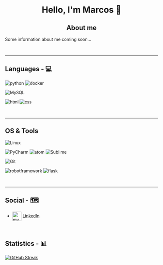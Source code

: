<h1 align="center">Hello, I'm Marcos 👋</h1>

<h2 align="center">About me</h1>

Some information about me coming soon...

<br/>
<hr>

## Languages - 💻

![python](https://img.shields.io/badge/-python-3776AB?logo=Python&style=for-the-badge&logoColor=white)
![docker](https://img.shields.io/badge/-docker-26689A?logo=docker&style=for-the-badge&logoColor=white)

![MySQL](https://img.shields.io/badge/-MySQL-4479A1?logo=mysql&style=for-the-badge&logoColor=white)

![html](https://img.shields.io/badge/html-E34F26?logo=HTML5&style=for-the-badge&logoColor=white)
![css](https://img.shields.io/badge/css-1572B6?logo=CSS3&style=for-the-badge&logoColor=white)

<br/>

<hr>

## OS & Tools
![Linux](https://img.shields.io/badge/-Linux-FCC624?logo=Linux&style=for-the-badge&logoColor=black)

![PyCharm](https://img.shields.io/badge/pycharm-ECD53F?logo=pycharm&style=for-the-badge&logoColor=black)
![atom](https://img.shields.io/badge/-atom-66595C?logo=Atom&style=for-the-badge&logoColor=white)
![Sublime](https://img.shields.io/badge/-SublimeText-000000?logo=sublimetext&style=for-the-badge&logoColor=yellow)


![Git](https://img.shields.io/badge/-Git-F05032?logo=Git&style=for-the-badge&logoColor=white)

![robotframework](https://img.shields.io/badge/-robotframework-000000?logo=robotframework&style=for-the-badge&logoColor=white)
![flask](https://img.shields.io/badge/-flask-lightgray?logo=Flask&style=for-the-badge&logoColor=black)

<!---<p>
  <img src="https://cdn.jsdelivr.net/gh/devicons/devicon/icons/python/python-original-wordmark.svg", alt="python" width="50" height="50"/>
  <img src="https://upload.wikimedia.org/wikipedia/commons/1/1d/PyCharm_Icon.svg", alt="Pycharm" width="50" height="50"/>
  <img src="https://cdn.jsdelivr.net/gh/devicons/devicon/icons/linux/linux-original.svg", alt="linux" width="50" height="50"/>
  <img src="https://cdn.jsdelivr.net/gh/devicons/devicon/icons/git/git-original-wordmark.svg", alt="git" width="50" height="50"/>
  <img src="https://cdn.jsdelivr.net/gh/devicons/devicon/icons/docker/docker-original-wordmark.svg", alt="docker" width="50" height="50"/>
  <img src="https://cdn.jsdelivr.net/gh/devicons/devicon/icons/flask/flask-original-wordmark.svg", alt="docker" width="50" height="50"/>
</p>--->

<br/>

<hr>

## Social - 🗺️

- <img align="center" src="https://cdn.jsdelivr.net/gh/devicons/devicon/icons/linkedin/linkedin-original.svg" alt="my linkedin" height="auto" width="30"/> [LinkedIn](https://www.linkedin.com/in/marcosmaestroizquierdo/)



<br/>

## Statistics - 📊

<!--- [![QueenKiss's GitHub stats-Dark](https://github-readme-stats.vercel.app/api?username=QueennKiiss&show_icons=true&theme=dark&icon_color=57a8ff&hide_border=true&card_width=400#gh-dark-mode-only)](https://github.com/QueennKiiss/QueennKiiss#gh-dark-mode-only) --->
<!--- [![GitHub Streak](https://streak-stats.demolab.com/?user=QueennKiiss&theme=dark&hide_border=true)](https://git.io/streak-stats) --->
<!--- [![GitHub Streak](https://streak-stats.demolab.com?user=QueennKiiss&theme=darcula&border_radius=5&mode=weekly)](https://git.io/streak-stats) --->
<!---[![GitHub Streak](https://streak-stats.demolab.com?user=QueennKiiss&theme=python-dark&border_radius=5&mode=weekly)](https://git.io/streak-stats)
[![GitHub Streak](https://streak-stats.demolab.com?user=QueennKiiss&theme=gruvbox-duo)](https://git.io/streak-stats) --->
[![GitHub Streak](https://streak-stats.demolab.com?user=QueennKiiss&theme=city-lights)](https://git.io/streak-stats)
